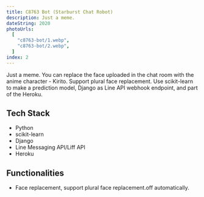 ```yaml
---
title: C8763 Bot (Starburst Chat Robot)
description: Just a meme.
dateString: 2020
photoUrls:
  [
    "c8763-bot/1.webp",
    "c8763-bot/2.webp",
  ]
index: 2
---
```


Just a meme. You can replace the face uploaded in the chat room with the anime character - Kirito. Support plural face replacement. Use scikit-learn to make a prediction model, Django as Line API webhook endpoint, and part of the Heroku.

## Tech Stack

- Python
- scikit-learn
- Django
- Line Messaging API/Liff API
- Heroku

## Functionalities

- Face replacement, support plural face replacement.off automatically.
